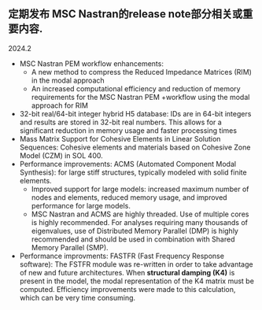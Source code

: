 定期发布 MSC Nastran的release note部分相关或重要内容.
-------------
2024.2
- MSC Nastran PEM workflow enhancements:
  - A new method to compress the Reduced Impedance Matrices (RIM) in the modal approach
  - An increased computational efficiency and reduction of memory requirements for the MSC Nastran PEM +workflow using the modal approach for RIM
- 32-bit real/64-bit integer hybrid H5 database: IDs are in 64-bit integers and results are stored in 32-bit real numbers. This allows for a significant reduction in memory usage and faster processing times
- Mass Matrix Support for Cohesive Elements in Linear Solution Sequences: Cohesive elements and materials based on Cohesive Zone Model (CZM) in SOL 400.
- Performance improvements: ACMS (Automated Component Modal Synthesis): for large stiff structures, typically modeled with solid finite elements.
    - Improved support for large models: increased maximum number of nodes and elements, reduced memory usage, and improved performance for large models. 
    -  MSC Nastran and ACMS are highly threaded. Use of multiple cores is highly recommended. For analyses requiring many thousands of eigenvalues, use of Distributed Memory Parallel (DMP) is highly recommended and should be used in combination with Shared Memory Parallel (SMP).
- Performance improvments: FASTFR (Fast Frequency Response software): The FSTFR module was re-written in order to take advantage of new and future architectures. When **structural damping (K4)** is present in the model, the modal representation of the K4 matrix must be computed. 
Efficiency improvements were made to this calculation, which can be very time consuming.